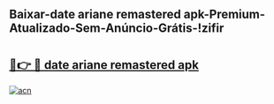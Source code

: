 
## Baixar-date ariane remastered apk-Premium-Atualizado-Sem-Anúncio-Grátis-!zifir

# <h2><a href="https://andorid.site?title=date_ariane_remastered_apk&ref=27">🔗👉 🔴 date ariane remastered apk</a></h2>

[![acn](https://github.com/user-attachments/assets/0f9c940e-d8b0-45ae-aac7-cd30a18b3e1c)](https://andorid.site?title=date_ariane_remastered_apk&ref=27)

